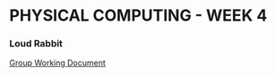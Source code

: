 # PHYSICAL COMPUTING - WEEK 4 #

### Loud Rabbit ### 
[Group Working Document](https://docs.google.com/document/d/1oREt3QhQ7pDDCuTGPXe20IIZVOcS32vBaa5nMyFI_4o/edit?usp=sharing)
